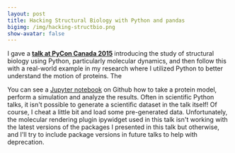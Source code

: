 ```yaml
---
layout: post
title: Hacking Structural Biology with Python and pandas
bigimg: /img/hacking-structbio.png
show-avatar: false
---
```


I gave a [**talk at PyCon Canada 2015**](https://www.youtube.com/watch?v=sBdRkj7x1aY) introducing the study of structural biology using Python, particularly molecular dynamics, and then follow this with a real-world example in my research where I utilized Python to better understand the motion of proteins. The 

You can see a [Jupyter notebook](https://github.com/cing/HackingStructBiolTalk) on Github how to take a protein model, perform a simulation and analyze the results. Often in scientific Python talks, it isn't possible to generate a scientific dataset in the talk itself! Of course, I cheat a little bit and load some pre-generated data. Unfortunately, the molecular rendering plugin ipywidget used in this talk isn't working with the latest versions of the packages I presented in this talk but otherwise, and I'll try to include package versions in future talks to help with deprecation.
